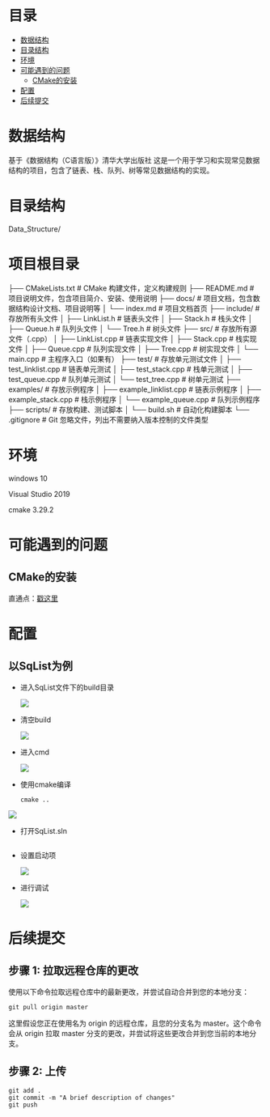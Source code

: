 # 目录
- [数据结构](#数据结构)
- [目录结构](#目录结构)
- [环境](#环境)
- [可能遇到的问题](#可能遇到的问题)
  - [CMake的安装](#CMake的安装)
- [配置](#配置)
- [后续提交](#后续提交)

# 数据结构

基于《数据结构（C语言版）》清华大学出版社
这是一个用于学习和实现常见数据结构的项目，包含了链表、栈、队列、树等常见数据结构的实现。



# 目录结构
Data_Structure/ 
# 项目根目录 
├── CMakeLists.txt # CMake 构建文件，定义构建规则 
├── README.md # 项目说明文件，包含项目简介、安装、使用说明 
├── docs/ # 项目文档，包含数据结构设计文档、项目说明等 
│ └── index.md # 项目文档首页 
├── include/ # 存放所有头文件 
│ ├── LinkList.h # 链表头文件 
│ ├── Stack.h # 栈头文件 
│ ├── Queue.h # 队列头文件 
│ └── Tree.h # 树头文件 
├── src/ # 存放所有源文件（.cpp） 
│ ├── LinkList.cpp # 链表实现文件 
│ ├── Stack.cpp # 栈实现文件 
│ ├── Queue.cpp # 队列实现文件 
│ ├── Tree.cpp # 树实现文件 
│ └── main.cpp # 主程序入口（如果有） 
├── test/ # 存放单元测试文件 
│ ├── test_linklist.cpp # 链表单元测试 
│ ├── test_stack.cpp # 栈单元测试 
│ ├── test_queue.cpp # 队列单元测试 
│ └── test_tree.cpp # 树单元测试 
├── examples/ # 存放示例程序 
│ ├── example_linklist.cpp # 链表示例程序 
│ ├── example_stack.cpp # 栈示例程序 
│ └── example_queue.cpp # 队列示例程序 
├── scripts/ # 存放构建、测试脚本 
│ └── build.sh # 自动化构建脚本 
└── .gitignore # Git 忽略文件，列出不需要纳入版本控制的文件类型
# 环境

windows 10

Visual Studio 2019

cmake  3.29.2

# 可能遇到的问题

## CMake的安装

直通点：[戳这里](https://blog.csdn.net/sanqima/article/details/132634898?ops_request_misc=&request_id=&biz_id=102&utm_term=cmake%20windows&utm_medium=distribute.pc_search_result.none-task-blog-2~all~sobaiduweb~default-0-132634898.142^v100^pc_search_result_base7&spm=1018.2226.3001.4187)

# 配置

## 以SqList为例

- 进入SqList文件下的build目录

   ![](https://github.com/369qwer/Data_Structure/blob/master/Sample%20Photos/%E5%B1%8F%E5%B9%95%E6%88%AA%E5%9B%BE%202024-04-19%20130505.png)
- 清空build

   ![](https://github.com/369qwer/Data_Structure/blob/master/Sample%20Photos/%E5%B1%8F%E5%B9%95%E6%88%AA%E5%9B%BE%202024-04-19%20130543.png)
- 进入cmd

   ![](https://github.com/369qwer/Data_Structure/blob/master/Sample%20Photos/%E5%B1%8F%E5%B9%95%E6%88%AA%E5%9B%BE%202024-04-19%20130554.png)

- 使用cmake编译
  
  ```
  cmake ..
  ```
 ![](https://github.com/369qwer/Data_Structure/blob/master/Sample%20Photos/%E5%B1%8F%E5%B9%95%E6%88%AA%E5%9B%BE%202024-04-19%20131646.png)
  
- 打开SqList.sln

   ![]()
- 设置启动项

   ![](https://github.com/369qwer/Data_Structure/blob/master/Sample%20Photos/%E5%B1%8F%E5%B9%95%E6%88%AA%E5%9B%BE%202024-04-19%20131738.png)
- 进行调试

   ![](https://github.com/369qwer/Data_Structure/blob/master/Sample%20Photos/%E5%B1%8F%E5%B9%95%E6%88%AA%E5%9B%BE%202024-04-19%20131819.png)
  

# 后续提交


## 步骤 1: 拉取远程仓库的更改

使用以下命令拉取远程仓库中的最新更改，并尝试自动合并到您的本地分支：
```
git pull origin master
```
这里假设您正在使用名为 origin 的远程仓库，且您的分支名为 master。这个命令会从 origin 拉取 master 分支的更改，并尝试将这些更改合并到您当前的本地分支。

## 步骤 2: 上传

```
git add .
git commit -m "A brief description of changes"
git push
```



